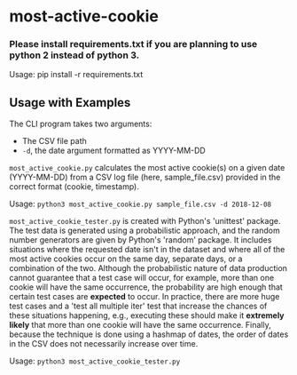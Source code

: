 # most-active-cookie

### Please install requirements.txt if you are planning to use python 2 instead of python 3.
Usage: pip install -r requirements.txt

## Usage with Examples
The CLI program takes two arguments: 
- The CSV file path
- `-d`, the date argument formatted as YYYY-MM-DD  

`most_active_cookie.py` calculates the most active cookie(s) on a given date (YYYY-MM-DD) from a CSV log file (here, sample_file.csv) provided in the correct format (cookie, timestamp).

Usage: `python3 most_active_cookie.py sample_file.csv -d 2018-12-08`

`most_active_cookie_tester.py` is created with Python's 'unittest' package. The test data is generated using a probabilistic approach, and the random number generators are given by Python's 'random' package. It includes situations where the requested date isn't in the dataset and where all of the most active cookies occur on the same day, separate days, or a combination of the two. Although the probabilistic nature of data production cannot guarantee that a test case will occur, for example, more than one cookie will have the same occurrence, the probability are high enough that certain test cases are **expected** to occur. In practice, there are more huge test cases and a 'test all multiple iter' test that increase the chances of these situations happening, e.g., executing these should make it **extremely likely** that more than one cookie will have the same occurrence. Finally, because the technique is done using a hashmap of dates, the order of dates in the CSV does not necessarily increase over time.

Usage: `python3 most_active_cookie_tester.py`

